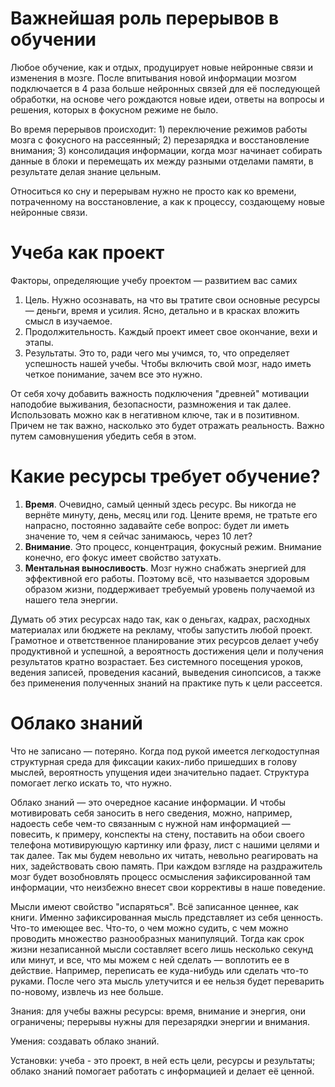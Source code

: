 # Важнейшая роль перерывов в обучении

Любое обучение, как и отдых, продуцирует новые нейронные связи и изменения в мозге. После впитывания новой информации мозгом подключается в 4 раза больше нейронных связей для её последующей обработки, на основе чего рождаются новые идеи, ответы на вопросы и решения, которых в фокусном режиме не было.

Во время перерывов происходит: 1) переключение режимов работы мозга с фокусного на рассеянный; 2) перезарядка и восстановление внимания; 3) консолидация информации, когда мозг начинает собирать данные  в блоки и перемещать их между разными отделами памяти, в результате делая знание цельным.

Относиться ко сну и перерывам нужно не просто как ко времени, потраченному на восстановление, а как к процессу, создающему новые нейронные связи.

# Учеба как проект

Факторы, определяющие учебу проектом — развитием вас самих

1. Цель. Нужно осознавать, на что вы тратите свои основные ресурсы — деньги, время и усилия. Ясно, детально и в красках вложить смысл в изучаемое.
2. Продолжительность. Каждый проект имеет свое окончание, вехи и этапы.
3. Результаты. Это то, ради чего мы учимся, то, что определяет успешность нашей учебы. Чтобы включить свой мозг, надо иметь четкое понимание, зачем все это нужно.

От себя хочу добавить важность подключения "древней" мотивации наподобие выживания, безопасности, размножения и так далее. Использовать можно как в негативном ключе, так и в позитивном. Причем не так важно, насколько это будет отражать реальность. Важно путем самовнушения убедить себя в этом.

# Какие ресурсы требует обучение?

1. **Время**. Очевидно, самый ценный здесь ресурс. Вы никогда не вернёте минуту, день, месяц или год. Цените время, не тратьте его напрасно, постоянно задавайте себе вопрос: будет ли иметь значение то, чем я сейчас занимаюсь, через 10 лет?
2. **Внимание**. Это процесс, концентрация, фокусный режим. Внимание конечно, его фокус имеет свойство затухать.
3. **Ментальная выносливость**. Мозг нужно снабжать энергией для эффективной его работы. Поэтому всё, что называется здоровым образом жизни, поддерживает требуемый уровень получаемой из нашего тела энергии.

Думать об этих ресурсах надо так, как о деньгах, кадрах, расходных материалах или бюджете на рекламу, чтобы запустить любой проект. Грамотное и ответственное планирование этих ресурсов делает учебу продуктивной и успешной, а вероятность достижения цели и получения результатов кратно возрастает. Без системного посещения уроков, ведения записей, проведения касаний, выведения синопсисов, а также без применения полученных знаний на практике путь к цели рассеется.

# Облако знаний

Что не записано — потеряно. Когда под рукой имеется легкодоступная структурная среда для фиксации каких-либо пришедших в голову мыслей, вероятность упущения идеи значительно падает. Структура помогает легко искать то, что нужно.

Облако знаний — это очередное касание информации. И чтобы мотивировать себя заносить в него сведения, можно, например, надоесть себе чем-то связанным с нужной нам информацией — повесить, к примеру, конспекты на стену, поставить на обои своего телефона мотивирующую картинку или фразу, лист с нашими целями и так далее. Так мы будем невольно их читать, невольно реагировать на них, задействовать свою память. При каждом взгляде на раздражитель мозг будет возобновлять процесс осмысления зафиксированной там информации, что неизбежно внесет свои коррективы в наше поведение.

Мысли имеют свойство "испаряться". Всё записанное ценнее, как книги. Именно зафиксированная мысль представляет из себя ценность. Что-то имеющее вес. Что-то, о чем можно судить, с чем можно проводить множество разнообразных манипуляций. Тогда как срок жизни незаписанной мысли составляет всего лишь несколько секунд или минут, и все, что мы можем с ней сделать — воплотить ее в действие. Например, переписать ее куда-нибудь или сделать что-то руками. После чего эта мысль улетучится и ее нельзя будет переварить по-новому, извлечь из нее больше.


Знания: для учебы важны ресурсы: время, внимание и энергия, они ограничены; перерывы нужны для перезарядки энергии и внимания.

Умения: создавать облако знаний.

Установки: учеба - это проект, в ней есть цели, ресурсы и результаты; облако знаний помогает работать с информацией и делает её ценной.